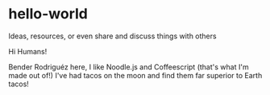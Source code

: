 # hello-world
Ideas, resources, or even share and discuss things with others

Hi Humans!

Bender Rodriguéz here, I like Noodle.js and Coffeescript (that's what I'm made out of!)
I've had tacos on the moon and find them far superior to Earth tacos!
